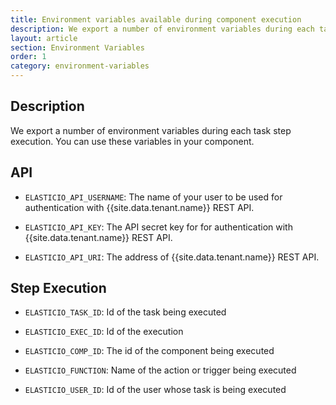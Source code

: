 ```yaml
---
title: Environment variables available during component execution
description: We export a number of environment variables during each task step execution. You can use these variables in your component.
layout: article
section: Environment Variables
order: 1
category: environment-variables
---
```


## Description

We export a number of environment variables during each task step execution. You can use these variables in your component.

## API
  * `ELASTICIO_API_USERNAME`: The name of your user to be used for authentication with {{site.data.tenant.name}} REST API.

  * `ELASTICIO_API_KEY`: The API secret key for for authentication with {{site.data.tenant.name}} REST API.

  * `ELASTICIO_API_URI`: The address of {{site.data.tenant.name}} REST API.

## Step Execution

  * `ELASTICIO_TASK_ID`: Id of the task being executed

  * `ELASTICIO_EXEC_ID`: Id of the execution

  * `ELASTICIO_COMP_ID`: The id of the component being executed

  * `ELASTICIO_FUNCTION`: Name of the action or trigger being executed

  * `ELASTICIO_USER_ID`: Id of the user whose task is being executed
